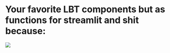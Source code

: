 # Your favorite LBT components but as functions for streamlit and shit because:
<img src=https://i.kym-cdn.com/entries/icons/original/000/006/360/gottago.jpg>